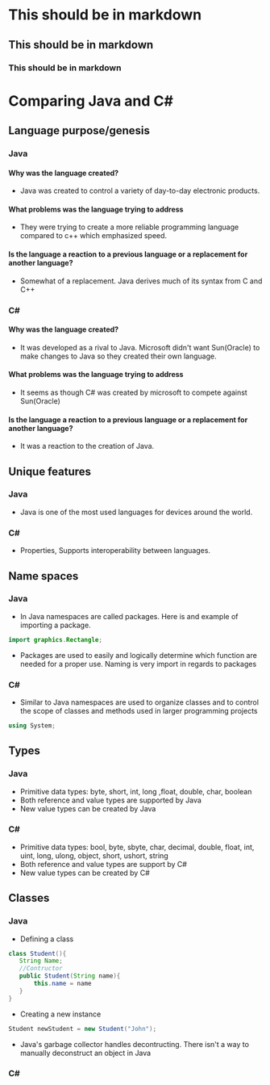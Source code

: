 # This should be in markdown
## This should be in markdown
### This should be in markdown

# Comparing Java and C#



## Language purpose/genesis

### Java
#### Why was the language created?
+ Java was created to control a variety of day-to-day electronic products.
#### What problems was the language trying to address
+ They were trying to create a more reliable programming language compared to c++ which emphasized speed.
#### Is the language a reaction to a previous language or a replacement for another language?
+ Somewhat of a replacement. Java derives much of its syntax from C and C++
    
### C#
#### Why was the language created?
+ It was developed as a rival to Java. Microsoft didn't want Sun(Oracle) to make changes to Java so they created their own language.
#### What problems was the language trying to address
+ It seems as though C# was created by microsoft to compete against Sun(Oracle)
#### Is the language a reaction to a previous language or a replacement for another language?
+ It was a reaction to the creation of Java.

## Unique features

### Java
+ Java is one of the most used languages for devices around the world.
### C#
+ Properties, Supports interoperability between languages.
    
## Name spaces

### Java
+ In Java namespaces are called packages. Here is and example of importing a package. 
```java
import graphics.Rectangle;
```
+ Packages are used to easily and logically determine which function are needed for a proper use. Naming is very import in regards to     packages
### C# 
+ Similar to Java namespaces are used to organize classes and to control the scope of classes and methods used in larger programming projects
```csharp
using System;
```

## Types

### Java
+ Primitive data types: byte, short, int, long ,float, double, char, boolean
+ Both reference and value types are supported by Java
+ New value types can be created by Java
### C#
+ Primitive data types: bool, byte, sbyte, char, decimal, double, float, int, uint, long, ulong, object, short, ushort, string
+ Both reference and value types are support by C#
+ New value types can be created by C#
    
## Classes
 
### Java
+ Defining a class
 ```java
class Student(){
    String Name;
    //Contructor
    public Student(String name){
        this.name = name
    }
}
```
  + Creating a new instance
 ```java
Student newStudent = new Student("John");
```
+ Java's garbage collector handles decontructing. There isn't a way to manually deconstruct an object in Java
### C#
